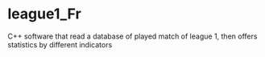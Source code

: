 # league1_Fr
C++ software that read a database of played match of league 1, then offers statistics by different indicators
